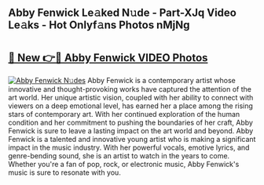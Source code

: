 ## Abby Fenwick Le𝚊ked N𝚞de - Part-XJq Video Le𝚊ks - Hot Onlyf𝚊ns Photos nMjNg

# <h2><a href="http://ac44877.deff.icu/?id=Abby+Fenwick">🔗 New 👉🔴 Abby Fenwick VIDEO Photos</a></h2>

[![Abby Fenwick N𝚞des](https://i.imgur.com/rIISA9y.gif)](http://ac44877.deff.icu/?id=Abby+Fenwick)
Abby Fenwick is a contemporary artist whose innovative and thought-provoking works have captured the attention of the art world. Her unique artistic vision, coupled with her ability to connect with viewers on a deep emotional level, has earned her a place among the rising stars of contemporary art. With her continued exploration of the human condition and her commitment to pushing the boundaries of her craft, Abby Fenwick is sure to leave a lasting impact on the art world and beyond. Abby Fenwick is a talented and innovative young artist who is making a significant impact in the music industry. With her powerful vocals, emotive lyrics, and genre-bending sound, she is an artist to watch in the years to come. Whether you're a fan of pop, rock, or electronic music, Abby Fenwick's music is sure to resonate with you.
